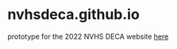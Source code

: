 # nvhsdeca.github.io

prototype for the 2022 NVHS DECA website <a href="https://dylsub.github.io/nvhsdeca">here</a>

